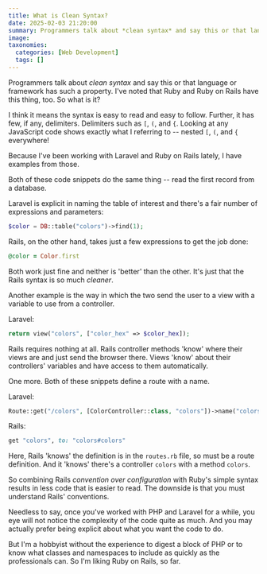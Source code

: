 ```yaml
---
title: What is Clean Syntax?
date: 2025-02-03 21:20:00
summary: Programmers talk about *clean syntax* and say this or that language or framework has such a property. I've noted that Ruby and Ruby on Rails have this thing, too. So what is it?
image:
taxonomies:
  categories: [Web Development]
  tags: []
---
```


Programmers talk about _clean syntax_ and say this or that language or framework has such a property. I've noted that Ruby and Ruby on Rails have this thing, too. So what is it?

<!--more-->

I think it means the syntax is easy to read and easy to follow. Further, it has few, if any, delimiters. Delimiters such as `[`, `(`, and `{`. Looking at any JavaScript code shows exactly what I referring to -- nested `[`, `(`, and `{` everywhere!

Because I've been working with Laravel and Ruby on Rails lately, I have examples from those.

Both of these code snippets do the same thing -- read the first record from a database.

Laravel is explicit in naming the table of interest and there's a fair number of expressions and parameters:

```php
$color = DB::table("colors")->find(1);
```

Rails, on the other hand, takes just a few expressions to get the job done:

```ruby
@color = Color.first
```

Both work just fine and neither is 'better' than the other. It's just that the Rails syntax is so much _cleaner_.

Another example is the way in which the two send the user to a view with a variable to use from a controller.

Laravel:

```php
return view("colors", ["color_hex" => $color_hex]);
```

Rails requires nothing at all. Rails controller methods 'know' where their views are and just send the browser there. Views 'know' about their controllers' variables and have access to them automatically.

One more. Both of these snippets define a route with a name.

Laravel:

```php
Route::get("/colors", [ColorController::class, "colors"])->name("colors");
```

Rails:

```ruby
get "colors", to: "colors#colors"
```

Here, Rails 'knows' the definition is in the `routes.rb` file, so must be a route definition. And it 'knows' there's a controller `colors` with a method `colors`.

So combining Rails _convention over configuration_ with Ruby's simple syntax results in less code that is easier to read. The downside is that you must understand Rails' conventions.

Needless to say, once you've worked with PHP and Laravel for a while, you eye will not notice the complexity of the code quite as much. And you may actually prefer being explicit about what you want the code to do.

But I'm a hobbyist without the experience to digest a block of PHP or to know what classes and namespaces to include as quickly as the professionals can. So I'm liking Ruby on Rails, so far.
